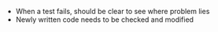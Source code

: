 - When a test fails, should be clear to see where problem lies
- Newly written code needs to be checked and modified